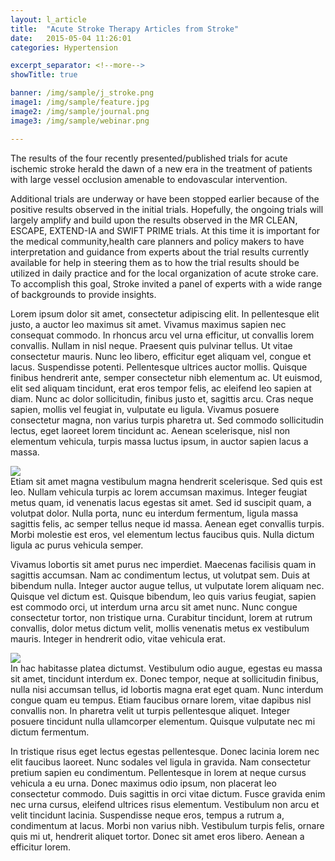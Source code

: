 ```yaml
---
layout: l_article
title:  "Acute Stroke Therapy Articles from Stroke"
date:   2015-05-04 11:26:01
categories: Hypertension

excerpt_separator: <!--more-->
showTitle: true

banner: /img/sample/j_stroke.png
image1: /img/sample/feature.jpg
image2: /img/sample/journal.png
image3: /img/sample/webinar.png

---
```

The results of the four recently presented/published trials for acute ischemic stroke herald the dawn of a new era in the treatment of patients with large vessel occlusion amenable to endovascular intervention.<!--more--> 

Additional trials are underway or have been stopped earlier because of the positive results observed in the initial trials. Hopefully, the ongoing trials will largely amplify and build upon the results observed in the MR CLEAN, ESCAPE, EXTEND-IA and SWIFT PRIME trials. At this time it is important for the medical community,health care planners and policy makers to have interpretation and guidance from experts about the trial results currently available for help in steering them as to how the trial results should be utilized in daily practice and for the local organization of acute stroke care. To accomplish this goal, Stroke invited a panel of experts with a wide range of backgrounds to provide insights.

Lorem ipsum dolor sit amet, consectetur adipiscing elit. In pellentesque elit justo, a auctor leo maximus sit amet. Vivamus maximus sapien nec consequat commodo. In rhoncus arcu vel urna efficitur, ut convallis lorem convallis. Nullam in nisl neque. Praesent quis pulvinar tellus. Ut vitae consectetur mauris. Nunc leo libero, efficitur eget aliquam vel, congue et lacus. Suspendisse potenti. Pellentesque ultrices auctor mollis. Quisque finibus hendrerit ante, semper consectetur nibh elementum ac. Ut euismod, elit sed aliquam tincidunt, erat eros tempor felis, ac eleifend leo sapien at diam. Nunc ac dolor sollicitudin, finibus justo et, sagittis arcu. Cras neque sapien, mollis vel feugiat in, vulputate eu ligula. Vivamus posuere consectetur magna, non varius turpis pharetra ut. Sed commodo sollicitudin lectus, eget laoreet lorem tincidunt ac. Aenean scelerisque, nisl non elementum vehicula, turpis massa luctus ipsum, in auctor sapien lacus a massa.

<div class="col-md-4"><img src="{{site.baseurl}}{{page.image1}}" class="img-responsive"></div>Etiam sit amet magna vestibulum magna hendrerit scelerisque. Sed quis est leo. Nullam vehicula turpis ac lorem accumsan maximus. Integer feugiat metus quam, id venenatis lacus egestas sit amet. Sed id suscipit quam, a volutpat dolor. Nulla porta, nunc eu interdum fermentum, ligula massa sagittis felis, ac semper tellus neque id massa. Aenean eget convallis turpis. Morbi molestie est eros, vel elementum lectus faucibus quis. Nulla dictum ligula ac purus vehicula semper.

Vivamus lobortis sit amet purus nec imperdiet. Maecenas facilisis quam in sagittis accumsan. Nam ac condimentum lectus, ut volutpat sem. Duis at bibendum nulla. Integer auctor augue tellus, ut vulputate lorem aliquam nec. Quisque vel dictum est. Quisque bibendum, leo quis varius feugiat, sapien est commodo orci, ut interdum urna arcu sit amet nunc. Nunc congue consectetur tortor, non tristique urna. Curabitur tincidunt, lorem at rutrum convallis, dolor metus dictum velit, mollis venenatis metus ex vestibulum mauris. Integer in hendrerit odio, vitae vehicula erat.

<div class="col-md-4 pull-right"><img src="{{site.baseurl}}{{page.image3}}" class="img-responsive align-right"></div>In hac habitasse platea dictumst. Vestibulum odio augue, egestas eu massa sit amet, tincidunt interdum ex. Donec tempor, neque at sollicitudin finibus, nulla nisi accumsan tellus, id lobortis magna erat eget quam. Nunc interdum congue quam eu tempus. Etiam faucibus ornare lorem, vitae dapibus nisl convallis non. In pharetra velit ut turpis pellentesque aliquet. Integer posuere tincidunt nulla ullamcorper elementum. Quisque vulputate nec mi dictum fermentum.

In tristique risus eget lectus egestas pellentesque. Donec lacinia lorem nec elit faucibus laoreet. Nunc sodales vel ligula in gravida. Nam consectetur pretium sapien eu condimentum. Pellentesque in lorem at neque cursus vehicula a eu urna. Donec maximus odio ipsum, non placerat leo consectetur commodo. Duis sagittis in orci vitae dictum. Fusce gravida enim nec urna cursus, eleifend ultrices risus elementum. Vestibulum non arcu et velit tincidunt lacinia. Suspendisse neque eros, tempus a rutrum a, condimentum at lacus. Morbi non varius nibh. Vestibulum turpis felis, ornare quis mi ut, hendrerit aliquet tortor. Donec sit amet eros libero. Aenean a efficitur lorem.

      
